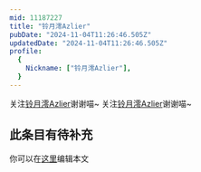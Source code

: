 ```yaml
---
mid: 11187227
title: "铃月澪Azlier"
pubDate: "2024-11-04T11:26:46.505Z"
updatedDate: "2024-11-04T11:26:46.505Z"
profile:
  {
    Nickname: ["铃月澪Azlier"],
  }
---
```


关注[铃月澪Azlier](https://space.bilibili.com/11187227)谢谢喵~ 关注[铃月澪Azlier](https://space.bilibili.com/11187227)谢谢喵~

## 此条目有待补充
你可以在[这里](https://github.com/Yuhanawa/VTuber.ICU-Content/edit/master/v/铃月澪Azlier/index.md)编辑本文
